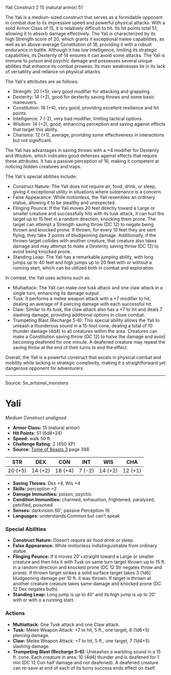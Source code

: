 <MonsterName/>Yali</MonsterName>
<CreatureType/>Construct</CreatureType>
<CR/>2</CR>
<AC/>15 (natural armor)</AC>
<HP/>51</HP>
<summary>The Yali is a medium-sized construct that serves as a formidable opponent in combat due to its impressive speed and powerful physical attacks. With a solid Armor Class of 15, it is relatively difficult to hit. Its hit points total 51, allowing it to absorb damage effectively. The Yali is characterized by its high Strength score of 20, which grants it exceptional melee capabilities, as well as an above-average Constitution of 18, providing it with a robust endurance in battle. Although it has low Intelligence, limiting its strategic capabilities, its Dexterity of 14 ensures it can avoid some attacks. The Yali is immune to poison and psychic damage and possesses several unique abilities that enhance its combat prowess. Its main weaknesses lie in its lack of versatility and reliance on physical attacks.</summary>

<detail>

The Yali's attributes are as follows: 
- Strength: 20 (+5), very good modifier for attacking and grappling.
- Dexterity: 14 (+2), good for dexterity saving throws and some basic maneuvers.
- Constitution: 18 (+4), very good, providing excellent resilience and hit points.
- Intelligence: 7 (-2), very bad modifier, limiting tactical options.
- Wisdom: 14 (+2), good, enhancing perception and saving against effects that target this ability.
- Charisma: 12 (+1), average, providing some effectiveness in interactions but not significant.

The Yali has advantages in saving throws with a +4 modifier for Dexterity and Wisdom, which indicates good defenses against effects that require these attributes. It has a passive perception of 16, making it competent at noticing hidden creatures and traps.

The Yali's special abilities include:
- Construct Nature: The Yali does not require air, food, drink, or sleep, giving it exceptional utility in situations where sustenance is a concern.
- False Appearance: While motionless, the Yali resembles an ordinary statue, allowing it to be stealthy and unexpected.
- Flinging Pounce: If the Yali moves 20 feet directly toward a Large or smaller creature and successfully hits with its tusk attack, it can hurl the target up to 15 feet in a random direction, knocking them prone. The target can attempt a Strength saving throw (DC 12) to negate being thrown and knocked prone. If thrown, for every 10 feet they are sent flying, they take 3 points of bludgeoning damage. Additionally, if the thrown target collides with another creature, that creature also takes damage and may attempt to make a Dexterity saving throw (DC 12) to avoid being knocked prone.
- Standing Leap: The Yali has a remarkable jumping ability, with long jumps up to 40 feet and high jumps up to 20 feet with or without a running start, which can be utilized both in combat and exploration.

In combat, the Yali uses actions such as:
- Multiattack: The Yali can make one tusk attack and one claw attack in a single turn, enhancing its damage output.
- Tusk: It performs a melee weapon attack with a +7 modifier to hit, dealing an average of 8 piercing damage with each successful hit.
- Claw: Similar to its tusk, the claw attack also has a +7 to hit and deals 7 slashing damage, providing additional options in close combat.
- Trumpeting Blast (Recharge 5-6): This special ability allows the Yali to unleash a thunderous sound in a 15-foot cone, dealing a total of 10 thunder damage (4d4) to all creatures within the area. Creatures can make a Constitution saving throw (DC 12) to halve the damage and avoid becoming deafened for one minute. A deafened creature may repeat the saving throw at the end of their turns to end the effect.

Overall, the Yali is a powerful construct that excels in physical combat and mobility while lacking in strategic complexity, making it a straightforward yet dangerous opponent for adventurers.</detail>



---

Source: 5e_artisinal_monsters

# Yali

*Medium* *Construct* *unaligned*

- **Armor Class:** 15 (natural armor)
- **Hit Points:** 51 (6d8+24)
- **Speed:** walk 50 ft.
- **Challenge Rating:** 2 (450 XP)
- **Source:** [Tome of Beasts 3](https://koboldpress.com/kpstore/product/tome-of-beasts-3-for-5th-edition/) page 398

| STR | DEX | CON | INT | WIS | CHA |
| --- | --- | --- | --- | --- | --- |
| 20 (+5) | 14 (+2) | 18 (+4) | 7 (-2) | 14 (+2) | 12 (+1) |

- **Saving Throws**: Dex +4, Wis +4
- **Skills:** perception +2
- **Damage Immunities:** poison, psychic
- **Condition Immunities:** charmed, exhaustion, frightened, paralyzed, petrified, poisoned
- **Senses:** darkvision 60', passive Perception 16
- **Languages:** understands Common but can’t speak

### Special Abilities

- **Construct Nature:** Doesn’t require air food drink or sleep.
- **False Appearance:** While motionless indistinguishable from ordinary statue.
- **Flinging Pounce:** If it moves 20'+straight toward a Large or smaller creature and then hits it with Tusk on same turn target thrown up to 15 ft. in a random direction and knocked prone (DC 12 Str negates throw and prone). If thrown target strikes a solid surface target takes 3 (1d6) bludgeoning damage per 10 ft. it was thrown. If target is thrown at another creature creature takes same damage and knocked prone (DC 12 Dex negates both).
- **Standing Leap:** Long jump is up to 40' and its high jump is up to 20' with or with o a running start.

### Actions

- **Multiattack:** One Tusk attack and one Claw attack.
- **Tusk:** Melee Weapon Attack: +7 to hit, 5 ft., one target, 8 (1d6+5) piercing damage.
- **Claw:** Melee Weapon Attack: +7 to hit, 5 ft., one target, 7 (1d4+5) slashing damage.
- **Trumpeting Blast (Recharge 5–6):** Unleashes a warbling sound in a 15 ft. cone. Each creature in area: 10 (4d4) thunder and is deafened for 1 min (DC 12 Con half damage and not deafened). A deafened creature can re-save at end of each of its turns success ends effect on itself.




